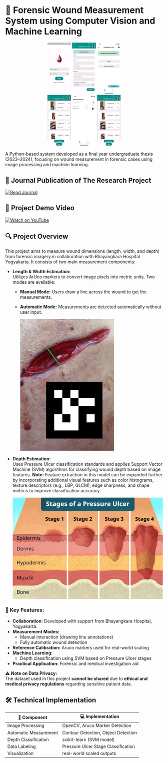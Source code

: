 # 🧬 Forensic Wound Measurement System using Computer Vision and Machine Learning

<p align="center">
  <img src="Picture1.jpg" width="15%" />
  <img src="Picture2.jpg" width="15%" />
  <img src="Picture3.png" width="15%" />
  <br>
  <img src="Picture4.jpg" width="15%" />
  <img src="Picture5.png" width="15%" />
  <img src="Picture6.jpg" width="15%" />
</p>

A Python-based system developed as a final year undergraduate thesis (2023–2024), focusing on wound measurement in forensic cases using image processing and machine learning.

## 📄 Journal Publication of The Research Project
[![Read Journal](https://img.shields.io/badge/Journal-Read-blue)](https://www.researchsquare.com/article/rs-5406106/latest)

## 🎥 Project Demo Video
[![Watch on YouTube](https://img.shields.io/badge/YouTube-Video-red?logo=youtube)](https://youtu.be/_fo2EKS3LKY)

## 🔍 Project Overview

This project aims to measure wound dimensions (length, width, and depth) from forensic imagery in collaboration with Bhayangkara Hospital Yogyakarta. It consists of two main measurement components:

- **Length & Width Estimation:**  
  Utilizes ArUco markers to convert image pixels into metric units. Two modes are available:  
  - **Manual Mode:** Users draw a line across the wound to get the measurements.  
  - **Automatic Mode:** Measurements are detected automatically without user input.

    <img src="Picture8.jpg" width="300" alt="Drawing lines">

- **Depth Estimation:**  
  Uses Pressure Ulcer classification standards and applies Support Vector Machine (SVM) algorithms for classifying wound depth based on image features.
  **Note:** Feature extraction in this model can be expanded further by incorporating additional visual features such as color histograms, texture descriptors (e.g., LBP, GLCM), edge sharpness, and shape metrics to improve classification accuracy.

    <img src="Picture7.jpg" width="800" alt="Pressure Ulcer Classification">

### 🎯 Key Features:
- **Collaboration:** Developed with support from Bhayangkara Hospital, Yogyakarta.
- **Measurement Modes:**
  - Manual interaction (drawing line annotations)
  - Fully automatic wound detection
- **Reference Calibration:** Aruco markers used for real-world scaling
- **Machine Learning:**
  - Depth classification using SVM based on Pressure Ulcer stages
- **Practical Application:** Forensic and medical investigation aid

⚠️ **Note on Data Privacy:**  
The dataset used in this project **cannot be shared** due to **ethical and medical privacy regulations** regarding sensitive patient data.

## 🛠️ Technical Implementation

| 🔧 Component            | 💻 Implementation                          |
|-------------------------|-------------------------------------------|
| Image Processing        | OpenCV, Aruco Marker Detection            |
| Automatic Measurement   | Contour Detection, Object Detection        |
| Depth Classification    | scikit-learn (SVM model)                  |
| Data Labeling           | Pressure Ulcer Stage Classification       |
| Visualization           | real-world scaled outputs     |

